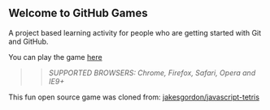 ## Welcome to GitHub Games

A project based learning activity for people who are getting started with Git and GitHub.

You can play the game [here](https://nsssaini.github.io/github-games/)

>> _*SUPPORTED BROWSERS*: Chrome, Firefox, Safari, Opera and IE9+_

This fun open source game was cloned from: [jakesgordon/javascript-tetris](https://github.com/jakesgordon/javascript-tetris)
